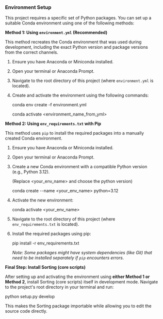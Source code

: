 ### Environment Setup

This project requires a specific set of Python packages. You can set up a suitable Conda environment using one of the following methods:

**Method 1: Using `environment.yml` (Recommended)**

This method recreates the Conda environment that was used during development, including the exact Python version and package versions from the correct channels.

1.  Ensure you have Anaconda or Miniconda installed.
2.  Open your terminal or Anaconda Prompt.
3.  Navigate to the root directory of this project (where `environment.yml` is located).
4.  Create and activate the environment using the following commands:
    
    conda env create -f environment.yml

    conda activate <environment_name_from_yml>
    
**Method 2: Using `env_requirements.txt` with Pip**

This method uses `pip` to install the required packages into a manually created Conda environment.

1.  Ensure you have Anaconda or Miniconda installed.
2.  Open your terminal or Anaconda Prompt.
3.  Create a new Conda environment with a compatible Python version (e.g., Python 3.12).

    (Replace <your_env_name> and choose the python version)
    
    conda create --name <your_env_name> python=3.12
    
5.  Activate the new environment:
    
    conda activate <your_env_name>
    
6.  Navigate to the root directory of this project (where `env_requirements.txt` is located).
7.  Install the required packages using pip:
    
    pip install -r env_requirements.txt
    
    *Note: Some packages might have system dependencies (like Git) that need to be installed separately if `pip` encounters errors.*

**Final Step: Install Sorting (core scripts)**

After setting up and activating the environment using **either Method 1 or Method 2**, install Sorting (core scripts) itself in development mode. 
Navigate to the project's root directory in your terminal and run:


python setup.py develop


This makes the Sorting package importable while allowing you to edit the source code directly.

